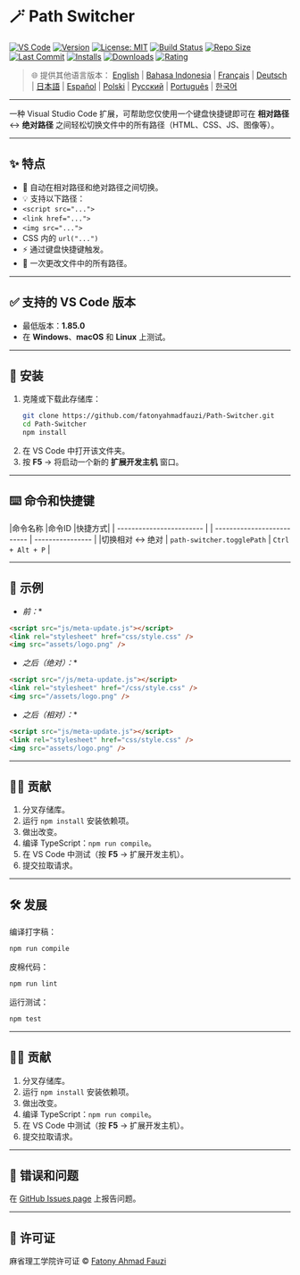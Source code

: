 # 🪄 Path Switcher

[![VS Code](https://img.shields.io/badge/VS%20Code-1.85.0+-blue.svg)](https://code.visualstudio.com/)
[![Version](https://img.shields.io/github/v/release/fatonyahmadfauzi/Path-Switcher?color=blue.svg)](https://github.com/fatonyahmadfauzi/Path-Switcher/releases)
[![License: MIT](https://img.shields.io/github/license/fatonyahmadfauzi/Path-Switcher?color=green.svg)](../../LICENSE)
[![Build Status](https://github.com/fatonyahmadfauzi/Path-Switcher/actions/workflows/main.yml/badge.svg)](https://github.com/fatonyahmadfauzi/Path-Switcher/actions)
[![Repo Size](https://img.shields.io/github/repo-size/fatonyahmadfauzi/Path-Switcher?color=yellow.svg)](https://github.com/fatonyahmadfauzi/Path-Switcher)
[![Last Commit](https://img.shields.io/github/last-commit/fatonyahmadfauzi/Path-Switcher?color=brightgreen.svg)](https://github.com/fatonyahmadfauzi/Path-Switcher/commits/main)
[![Installs](https://vsmarketplacebadges.dev/installs-short/fatonyahmadfauzi.path-switcher.svg)](https://marketplace.visualstudio.com/items?itemName=fatonyahmadfauzi.path-switcher)
[![Downloads](https://vsmarketplacebadges.dev/downloads-short/fatonyahmadfauzi.path-switcher.svg)](https://marketplace.visualstudio.com/items?itemName=fatonyahmadfauzi.path-switcher)
[![Rating](https://vsmarketplacebadges.dev/rating-short/fatonyahmadfauzi.path-switcher.svg)](https://marketplace.visualstudio.com/items?itemName=fatonyahmadfauzi.path-switcher)

> 🌐 提供其他语言版本： [English](../../README.md) | [Bahasa Indonesia](README-ID.md) | [Français](README-FR.md) | [Deutsch](README-DE.md) | [日本語](README-JP.md) | [Español](README-ES.md) | [Polski](README-PL.md) | [Русский](README-RU.md) | [Português](README-PT.md) | [한국어](README-KO.md)

---
一种 Visual Studio Code 扩展，可帮助您仅使用一个键盘快捷键即可在 **相对路径** ↔️ **绝对路径** 之间轻松切换文件中的所有路径（HTML、CSS、JS、图像等）。
- --

## ✨ 特点
- 🔁 自动在相对路径和绝对路径之间切换。
- 💡 支持以下路径：
- `<script src="...">`
- `<link href="...">`
- `<img src="...">`
- CSS 内的 `url("...")`
- ⚡ 通过键盘快捷键触发。
- 🧭 一次更改文件中的所有路径。
- --

## ✅ 支持的 VS Code 版本
- 最低版本：**1.85.0**
- 在 **Windows**、**macOS** 和 **Linux** 上测试。
- --

## 🧩 安装

1. 克隆或下载此存储库：
   ```bash
   git clone https://github.com/fatonyahmadfauzi/Path-Switcher.git
   cd Path-Switcher
   npm install
   ```
2. 在 VS Code 中打开该文件夹。
3. 按 **F5** → 将启动一个新的 **扩展开发主机** 窗口。
- --

## ⌨️ 命令和快捷键

|命令名称 |命令ID |快捷方式|
| ------------------------ | | -------------------------- | ---------------- |
|切换相对 ↔️ 绝对 | `path-switcher.togglePath` | `Ctrl + Alt + P` |
- --

## 🧠 示例
- *前：**

```html
<script src="js/meta-update.js"></script>
<link rel="stylesheet" href="css/style.css" />
<img src="assets/logo.png" />
```
- *之后（绝对）：**

```html
<script src="/js/meta-update.js"></script>
<link rel="stylesheet" href="/css/style.css" />
<img src="/assets/logo.png" />
```
- *之后（相对）：**

```html
<script src="js/meta-update.js"></script>
<link rel="stylesheet" href="css/style.css" />
<img src="assets/logo.png" />
```
- --

## 🧑‍💻 贡献

1. 分叉存储库。
2. 运行 `npm install` 安装依赖项。
3. 做出改变。
4. 编译 TypeScript：`npm run compile`。
5. 在 VS Code 中测试（按 **F5** → 扩展开发主机）。
6. 提交拉取请求。
- --

## 🛠️ 发展

编译打字稿：

```bash
npm run compile
```

皮棉代码：

```bash
npm run lint
```

运行测试：

```bash
npm test
```
- --

## 🧑‍💻 贡献

1. 分叉存储库。
2. 运行 `npm install` 安装依赖项。
3. 做出改变。
4. 编译 TypeScript：`npm run compile`。
5. 在 VS Code 中测试（按 **F5** → 扩展开发主机）。
6. 提交拉取请求。
- --

## 🐞 错误和问题

在 [GitHub Issues page](https://github.com/fatonyahmadfauzi/Path-Switcher/issues) 上报告问题。
- --

## 🧾 许可证

麻省理工学院许可证 © [Fatony Ahmad Fauzi](../../LICENSE)
